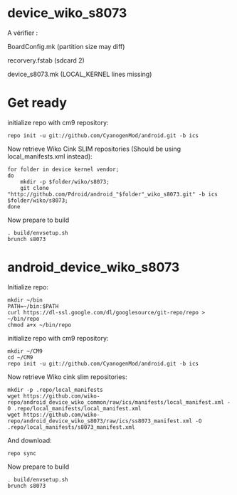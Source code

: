 device_wiko_s8073
========================================
A vérifier :

BoardConfig.mk (partition size may diff)

recorvery.fstab (sdcard 2)

device_s8073.mk (LOCAL_KERNEL lines missing)


Get ready
========================================


initialize repo with cm9 repository:
	
	repo init -u git://github.com/CyanogenMod/android.git -b ics

Now retrieve Wiko Cink SLIM repositories (Should be using local_manifests.xml instead):

	for folder in device kernel vendor;
	do
		mkdir -p $folder/wiko/s8073;
		git clone "http://github.com/Pdroid/android_"$folder"_wiko_s8073.git" -b ics $folder/wiko/s8073;
	done


Now prepare to build

	. build/envsetup.sh
	brunch s8073
	
android_device_wiko_s8073
=========================

Initialize repo:

	mkdir ~/bin
	PATH=~/bin:$PATH
	curl https://dl-ssl.google.com/dl/googlesource/git-repo/repo > ~/bin/repo
	chmod a+x ~/bin/repo

initialize repo with cm9 repository:

	mkdir ~/CM9
	cd ~/CM9
	repo init -u git://github.com/CyanogenMod/android.git -b ics

Now retrieve Wiko cink slim repositories:

	mkdir -p .repo/local_manifests
	wget https://github.com/wiko-repo/android_device_wiko_common/raw/ics/manifests/local_manifest.xml -O .repo/local_manifests/local_manifest.xml
	wget https://github.com/wiko-repo/android_device_wiko_s8073/raw/ics/ss8073_manifest.xml -O .repo/local_manifests/s8073_manifest.xml

And download:

	repo sync
	
Now prepare to build

	. build/envsetup.sh
	brunch s8073
